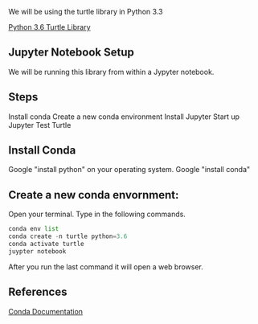 We will be using the turtle library in Python 3.3

[Python 3.6 Turtle Library](https://docs.python.org/3.6/library/turtle.html)

## Jupyter Notebook Setup
We will be running this library from within a Jypyter notebook.

## Steps
Install conda
Create a new conda environment
Install Jupyter
Start up Jupyter
Test Turtle

## Install Conda
Google "install python" on your operating system.
Google "install conda"

## Create a new conda envornment:
Open your terminal.  Type in the following commands.

```python
conda env list
conda create -n turtle python=3.6
conda activate turtle
juypter notebook
```
After you run the last command it will open a web browser.

## References
[Conda Documentation](https://docs.conda.io/projects/conda/en/latest/user-guide/tasks/manage-environments.html)

